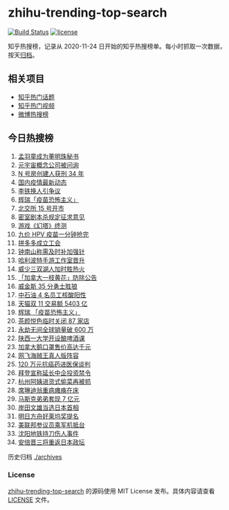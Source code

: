 # zhihu-trending-top-search

[![Build Status](https://github.com/justjavac/zhihu-trending-top-search/workflows/ci/badge.svg?branch=main)](https://github.com/justjavac/zhihu-trending-top-search/actions)
[![license](https://img.shields.io/github/license/justjavac/zhihu-trending-top-search)](https://github.com/justjavac/zhihu-trending-top-search/blob/main/LICENSE)

知乎热搜榜，记录从 2020-11-24 日开始的知乎热搜榜单。每小时抓取一次数据，按天[归档](./archives)。

## 相关项目

- [知乎热门话题](https://github.com/justjavac/zhihu-trending-hot-questions)
- [知乎热门视频](https://github.com/justjavac/zhihu-trending-hot-video)
- [微博热搜榜](https://github.com/justjavac/weibo-trending-hot-search)

## 今日热搜榜

<!-- BEGIN -->
<!-- 最后更新时间 Fri Nov 12 2021 18:07:08 GMT+0800 (China Standard Time) -->

1. [孟羽童成为董明珠秘书](https://www.zhihu.com/search?q=孟羽童)
1. [元宇宙概念公司被问询](https://www.zhihu.com/search?q=元宇宙)
1. [N 号房创建人获刑 34 年](https://www.zhihu.com/search?q=n号房)
1. [国内疫情最新动态](https://www.zhihu.com/search?q=疫情)
1. [李铁换人引争议](https://www.zhihu.com/search?q=李铁)
1. [辉瑞「疫苗恐怖主义」](https://www.zhihu.com/search?q=辉瑞)
1. [北交所 15 号开市](https://www.zhihu.com/search?q=北交所)
1. [密室剧本杀规定征求意见](https://www.zhihu.com/search?q=剧本杀)
1. [游戏《幻塔》终测](https://www.zhihu.com/search?q=幻塔)
1. [九价 HPV 疫苗一分钟抢完](https://www.zhihu.com/search?q=九价)
1. [拼多多成立工会](https://www.zhihu.com/search?q=拼多多)
1. [钟南山称需及时补加强针](https://www.zhihu.com/search?q=新冠疫苗加强针)
1. [哈利波特手游工作室晋升](https://www.zhihu.com/search?q=哈利波特魔法觉醒)
1. [威少三双湖人加时胜热火](https://www.zhihu.com/search?q=湖人)
1. [「加拿大一枝黄花」防除公告](https://www.zhihu.com/search?q=加拿大一枝黄花)
1. [威金斯 35 分勇士胜狼](https://www.zhihu.com/search?q=勇士)
1. [中石油 4 名员工核酸阳性](https://www.zhihu.com/search?q=北京疫情)
1. [天猫双 11 交易额 5403 亿](https://www.zhihu.com/search?q=双十一交易额)
1. [辉瑞 「疫苗恐怖主义」](https://www.zhihu.com/search?q=辉瑞)
1. [茶颜悦色临时关闭 87 家店](https://www.zhihu.com/search?q=茶颜悦色)
1. [永劫无间全球销量破 600 万](https://www.zhihu.com/search?q=永劫无间)
1. [陕西一大学开设酿啤酒课](https://www.zhihu.com/search?q=酿啤酒课)
1. [加拿大鹅口罩售价高达千元](https://www.zhihu.com/search?q=加拿大鹅)
1. [网飞海贼王真人版阵容](https://www.zhihu.com/search?q=海贼王)
1. [120 万元抗癌药进医保谈判](https://www.zhihu.com/search?q=医保谈判)
1. [拜登宣称延长中企投资禁令](https://www.zhihu.com/search?q=中企投资禁令)
1. [杭州阿姨进货式偷菜再被抓](https://www.zhihu.com/search?q=杭州阿姨偷菜)
1. [席琳迪翁重病瘫痪在床](https://www.zhihu.com/search?q=席琳迪翁)
1. [马斯克弟弟套现 7 亿元](https://www.zhihu.com/search?q=马斯克弟弟)
1. [岸田文雄当选日本首相](https://www.zhihu.com/search?q=岸田文雄)
1. [明日方舟好莱坞奖提名](https://www.zhihu.com/search?q=明日方舟)
1. [美联邦参议员乘军机抵台](https://www.zhihu.com/search?q=美联邦参议员抵台)
1. [沈阳地铁持刀伤人事件](https://www.zhihu.com/search?q=沈阳地铁)
1. [安倍晋三将重返日本政坛](https://www.zhihu.com/search?q=安倍晋三)

<!-- END -->

历史归档 [./archives](./archives)

### License

[zhihu-trending-top-search](https://github.com/justjavac/zhihu-trending-top-search)
的源码使用 MIT License 发布。具体内容请查看 [LICENSE](./LICENSE) 文件。
